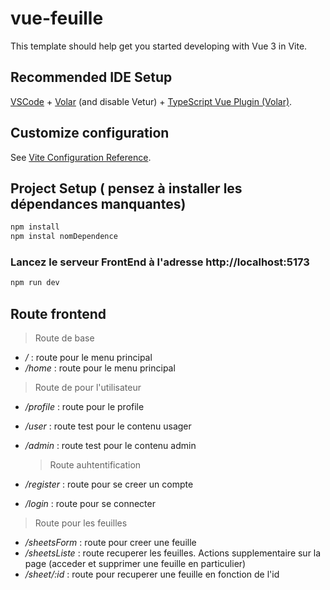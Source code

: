 # vue-feuille

This template should help get you started developing with Vue 3 in Vite.

## Recommended IDE Setup

[VSCode](https://code.visualstudio.com/) + [Volar](https://marketplace.visualstudio.com/items?itemName=Vue.volar) (and disable Vetur) + [TypeScript Vue Plugin (Volar)](https://marketplace.visualstudio.com/items?itemName=Vue.vscode-typescript-vue-plugin).

## Customize configuration

See [Vite Configuration Reference](https://vitejs.dev/config/).

## Project Setup ( pensez à installer les dépendances manquantes)

```sh
npm install
npm instal nomDependence
```

### Lancez le serveur FrontEnd à l'adresse http://localhost:5173

```sh
npm run dev
```

## Route frontend

> Route de base

- */* : route pour le menu principal
- */home* : route pour le menu principal

> Route de pour l'utilisateur

- */profile* : route pour le profile
- */user* : route test pour le contenu usager
- */admin* : route test pour le contenu admin

  > Route auhtentification

- */register* : route pour se creer un compte
- */login* : route pour se connecter

> Route pour les feuilles

- */sheetsForm* : route pour creer une feuille
- */sheetsListe* : route recuperer les feuilles. Actions supplementaire sur la page (acceder et supprimer une feuille en particulier)
- */sheet/:id* : route pour recuperer une feuille en fonction de l'id
